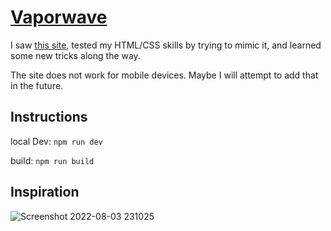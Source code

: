 # [Vaporwave](https://vaporwave-evanhanawalt.vercel.app/)

I saw [this site](https://trashtastetour22.com/), tested my HTML/CSS skills by trying to mimic it, and learned some new tricks along the way.


The site does not work for mobile devices. Maybe I will attempt to add that in the future. 


## Instructions

local Dev: `npm run dev`

build: `npm run build`


## Inspiration 


![Screenshot 2022-08-03 231025](https://user-images.githubusercontent.com/9358828/182754859-278b4b02-30b7-47bb-a587-c26b1cb3cccb.png)
